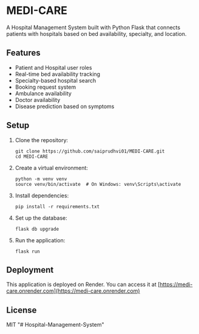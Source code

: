 # MEDI-CARE

A Hospital Management System built with Python Flask that connects patients with hospitals based on bed availability, specialty, and location.

## Features

- Patient and Hospital user roles
- Real-time bed availability tracking
- Specialty-based hospital search
- Booking request system
- Ambulance availability
- Doctor availability
- Disease prediction based on symptoms

## Setup

1. Clone the repository:
   ```
   git clone https://github.com/saiprudhvi01/MEDI-CARE.git
   cd MEDI-CARE
   ```

2. Create a virtual environment:
   ```
   python -m venv venv
   source venv/bin/activate  # On Windows: venv\Scripts\activate
   ```

3. Install dependencies:
   ```
   pip install -r requirements.txt
   ```

4. Set up the database:
   ```
   flask db upgrade
   ```

5. Run the application:
   ```
   flask run
   ```

## Deployment

This application is deployed on Render. You can access it at [https://medi-care.onrender.com](https://medi-care.onrender.com)

## License

MIT
"# Hospital-Management-System" 
